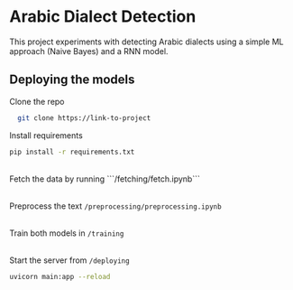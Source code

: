 # Arabic Dialect Detection
This project experiments with detecting Arabic dialects using a simple ML approach (Naive Bayes) and a RNN model.

## Deploying the models

Clone the repo 
```bash
  git clone https://link-to-project
```
Install requirements 
```bash
pip install -r requirements.txt
```
<br/>
Fetch the data by running ```/fetching/fetch.ipynb``` 
<br/><br/>


Preprocess the text ```/preprocessing/preprocessing.ipynb```
<br/><br/>

Train both models in ```/training```
<br/><br/>

Start the server from ```/deploying```
```bash
uvicorn main:app --reload
```
